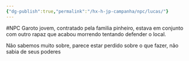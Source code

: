 ```yaml
---
{"dg-publish":true,"permalink":"/hx-h-jp-campanha/npc/lucas/"}
---
```


#NPC
Garoto jovem, contratado pela familia pinheiro, estava em conjunto com outro rapaz que acabou morrendo tentando defender o local.

Não sabemos muito sobre, parece estar perdido sobre o que fazer, não sabia de seus poderes